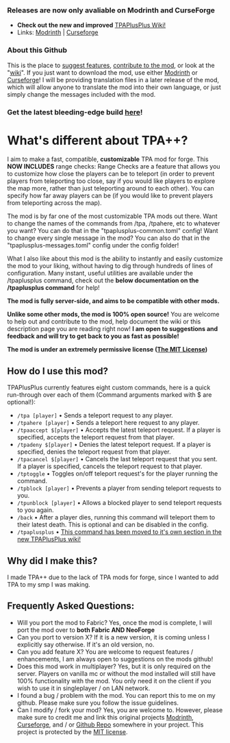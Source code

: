 ### Releases are now only avaliable on Modrinth and CurseForge
* **Check out the new and improved** [TPAPlusPlus Wiki!](https://github.com/SuperRicky14/TpaPlusPlus/wiki)
* Links: [Modrinth](https://modrinth.com/mod/tpa++) | [Curseforge](https://www.curseforge.com/minecraft/mc-mods/tpaplusplus)

### About this Github
This is the place to [suggest features](https://github.com/SuperRicky14/TpaPlusPlus/issues), [contribute to the mod](https://github.com/SuperRicky14/TpaPlusPlus/pulls), or look at the "[wiki](https://github.com/SuperRicky14/TpaPlusPlus/wiki)". If you just want to download the mod, use either [Modrinth](https://modrinth.com/mod/tpa++) or [Curseforge](https://www.curseforge.com/minecraft/mc-mods/tpaplusplus)! I will be providing translation files in a later release of the mod, which will allow anyone to translate the mod into their own language, or just simply change the messages included with the mod.

### Get the latest bleeding-edge build [here](https://urls.a3d.pro/bleedingedge2)!

# What's different about TPA++?
I aim to make a fast, compatible, **customizable** TPA mod for forge. This **NOW INCLUDES** range checks:
Range Checks are a feature that allows you to customize how close the players can be to teleport (in order to prevent players from teleporting too close, say if you would like players to explore the map more, rather than just teleporting around to each other). You can specify how far away players can be (if you would like to prevent players from teleporting across the map).

The mod is by far one of the most customizable TPA mods out there. Want to change the names of the commands from /tpa, /tpahere, etc to whatever you want? You can do that in the "tpaplusplus-common.toml" config! Want to change every single message in the mod? You can also do that in the "tpaplusplus-messages.toml" config under the config folder!

What I also like about this mod is the ability to instantly and easily customize the mod to your liking, without having to dig through hundreds of lines of configuration. Many instant, useful utilities are available under the /tpaplusplus command, check out the **below documentation on the /tpaplusplus command** for help!

**The mod is fully server-side, and aims to be compatible with other mods.**

**Unlike some other mods, the mod is 100% open source!** You are welcome to help out and contribute to the mod, help document the wiki or this description page you are reading right now! **I am open to suggestions and feedback and will try to get back to you as fast as possible!**

**The mod is under an extremely permissive license ([The MIT License](https://github.com/SuperRicky14/TpaPlusPlus/blob/master/LICENSE))**

## How do I use this mod?
TPAPlusPlus currently features eight custom commands, here is a quick run-through over each of them (Command arguments marked with $ are optional!):
* `/tpa [player]` • Sends a teleport request to any player.
* `/tpahere [player]` • Sends a teleport here request to any player.
* `/tpaaccept $[player]` • Accepts the latest teleport request. If a player is specified, accepts the teleport request from that player.
* `/tpadeny $[player]` • Denies the latest teleport request. If a player is specified, denies the teleport request from that player.
* `/tpacancel $[player]` • Cancels the last teleport request that you sent. If a player is specified, cancels the teleport request to that player.
* `/tptoggle` • Toggles on/off teleport request's for the player running the command.
* `/tpblock [player]` • Prevents a player from sending teleport requests to you.
* `/tpunblock [player]` • Allows a blocked player to send teleport requests to you again.
* `/back` • After a player dies, running this command will teleport them to their latest death. This is optional and can be disabled in the config.
* `/tpaplusplus` • [This command has been moved to it's own section in the new TPAPlusPlus wiki!](https://github.com/SuperRicky14/TpaPlusPlus/wiki/TPAPlusPlus-Server-Management-Command)

## Why did I make this?
I made TPA++ due to the lack of TPA mods for forge, since I wanted to add TPA to my smp I was making.

## Frequently Asked Questions:
* Will you port the mod to Fabric?
        Yes, once the mod is complete, I will port the mod over to **both Fabric AND NeoForge**
* Can you port to version X?
        If it is a new version, it is coming unless I explicitly say otherwise. If it's an old version, no.
* Can you add feature X?
        You are welcome to request features / enhancements, I am always open to suggestions on the mods github!
* Does this mod work in multiplayer?
        Yes, but it is only required on the server. Players on vanilla mc or without the mod installed will still have 100% functionality with the mod. You only need it on the client if you wish to use it in singleplayer / on LAN network.
* I found a bug / problem with the mod.
        You can report this to me on my github. Please make sure you follow the issue guidelines.
* Can I modify / fork your mod?
        Yes, you are welcome to. However, please make sure to credit me and link this original projects [Modrinth](https://modrinth.com/mod/tpa++), [Curseforge](https://curseforge.com/minecraft/mc-mods/tpaplusplus), and / or [Github Repo](https://github.com/SuperRicky14/TpaPlusPlus) somewhere in your project. This project is protected by the [MIT license](https://github.com/SuperRicky14/TpaPlusPlus/blob/master/LICENSE).
